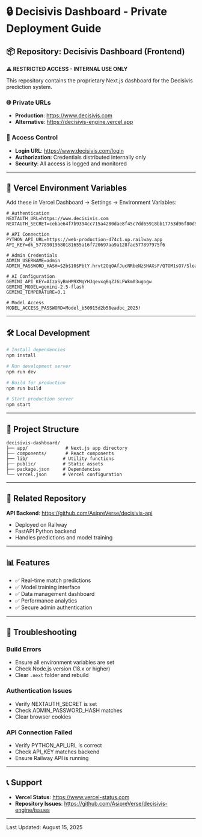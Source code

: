 # 🔒 Decisivis Dashboard - Private Deployment Guide

## 📦 Repository: Decisivis Dashboard (Frontend)

**⚠️ RESTRICTED ACCESS - INTERNAL USE ONLY**

This repository contains the proprietary Next.js dashboard for the Decisivis prediction system.

### 🌐 Private URLs
- **Production**: https://www.decisivis.com
- **Alternative**: https://decisivis-engine.vercel.app

### 🔐 Access Control
- **Login URL**: https://www.decisivis.com/login
- **Authorization**: Credentials distributed internally only
- **Security**: All access is logged and monitored

---

## 🔺 Vercel Environment Variables

Add these in Vercel Dashboard → Settings → Environment Variables:

```env
# Authentication
NEXTAUTH_URL=https://www.decisivis.com
NEXTAUTH_SECRET=cebae64f7b9394cc715a4280dae8f45c7dd65918bb17753d96f80d98aa8a7dcd

# API Connection
PYTHON_API_URL=https://web-production-d74c1.up.railway.app
API_KEY=dk_57789019680181655a16f720697aa9a128fae577897975f6

# Admin Credentials
ADMIN_USERNAME=admin
ADMIN_PASSWORD_HASH=$2b$10$PbtY.hrvt2OqOAfJucNRbeNzSHAXsF/QTOM1sO7/Sloa7lta4mbve

# AI Configuration
GEMINI_API_KEY=AIzaSyBnHM9XMqYHJqevxqBqZJ6LFWkm03ugogw
GEMINI_MODEL=gemini-2.5-flash
GEMINI_TEMPERATURE=0.1

# Model Access
MODEL_ACCESS_PASSWORD=Model_b50915d2b58eadbc_2025!
```

---

## 🛠️ Local Development

```bash
# Install dependencies
npm install

# Run development server
npm run dev

# Build for production
npm run build

# Start production server
npm start
```

---

## 📝 Project Structure

```
decisivis-dashboard/
├── app/              # Next.js app directory
├── components/       # React components
├── lib/             # Utility functions
├── public/          # Static assets
├── package.json     # Dependencies
└── vercel.json      # Vercel configuration
```

---

## 🔗 Related Repository

**API Backend**: https://github.com/AsipreVerse/decisivis-api
- Deployed on Railway
- FastAPI Python backend
- Handles predictions and model training

---

## 📊 Features

- ✅ Real-time match predictions
- ✅ Model training interface
- ✅ Data management dashboard
- ✅ Performance analytics
- ✅ Secure admin authentication

---

## 🚨 Troubleshooting

### Build Errors
- Ensure all environment variables are set
- Check Node.js version (18.x or higher)
- Clear `.next` folder and rebuild

### Authentication Issues
- Verify NEXTAUTH_SECRET is set
- Check ADMIN_PASSWORD_HASH matches
- Clear browser cookies

### API Connection Failed
- Verify PYTHON_API_URL is correct
- Check API_KEY matches backend
- Ensure Railway API is running

---

## 📞 Support

- **Vercel Status**: https://www.vercel-status.com
- **Repository Issues**: https://github.com/AsipreVerse/decisivis-engine/issues

---

Last Updated: August 15, 2025